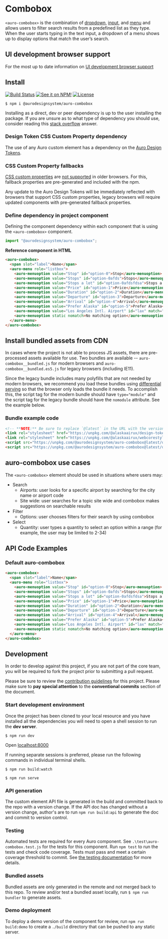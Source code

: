 <!--
The README.md file is a compiled document. No edits should be made directly to this file.

README.md is created by running `npm run build:markdownDocs`.

This file is generated based on a template fetched from
`https://raw.githubusercontent.com/AlaskaAirlines/WC-Generator/master/componentDocs/README.md`
and copied to `./componentDocs/README.md` each time the the docs are compiled.

The following sections are editable by making changes to the following files:

| SECTION                | DESCRIPTION                                       | FILE LOCATION                       |
|------------------------|---------------------------------------------------|-------------------------------------|
| Description            | Description of the component                      | `./docs/partials/description.md`    |
| Use Cases              | Examples for when to use this component           | `./docs/partials/useCases.md`       |
| Additional Information | For use to add any component specific information | `./docs/partials/readmeAddlInfo.md` |
| Component Example Code | HTML sample code of the components use            | `./apiExamples/basic.html`          |
-->

# Combobox

`<auro-combobox>` is the combination of [dropdown](http://auro.alaskaair.com/components/auro/dropdown), [input](http://auro.alaskaair.com/components/auro/input), and [menu](http://auro.alaskaair.com/components/auro/menu) and allows users to filter search results from a predefined list as they type. When the user starts typing in the text input, a dropdown of a menu shows up to display options that match the user’s search.

## UI development browser support

For the most up to date information on [UI development browser support](https://auro.alaskaair.com/support/browsersSupport)

## Install

[![Build Status](https://img.shields.io/github/workflow/status/AlaskaAirlines/auro-combobox/Test%20and%20publish?branch=master&style=for-the-badge)](https://github.com/AlaskaAirlines/auro-combobox/actions?query=workflow%3A%22test+and+publish%22)
[![See it on NPM!](https://img.shields.io/npm/v/@aurodesignsystem/auro-combobox?style=for-the-badge&color=orange)](https://www.npmjs.com/package/@aurodesignsystem/auro-combobox)
[![License](https://img.shields.io/npm/l/@aurodesignsystem/auro-combobox?color=blue&style=for-the-badge)](https://www.apache.org/licenses/LICENSE-2.0)

```shell
$ npm i @aurodesignsystem/auro-combobox
```

Installing as a direct, dev or peer dependency is up to the user installing the package. If you are unsure as to what type of dependency you should use, consider reading this [stack overflow](https://stackoverflow.com/questions/18875674/whats-the-difference-between-dependencies-devdependencies-and-peerdependencies) answer.

### Design Token CSS Custom Property dependency

The use of any Auro custom element has a dependency on the [Auro Design Tokens](https://auro.alaskaair.com/getting-started/developers/design-tokens).

### CSS Custom Property fallbacks

[CSS custom properties](https://developer.mozilla.org/en-US/docs/Web/CSS/Using_CSS_custom_properties) are [not supported](https://auro.alaskaair.com/support/custom-properties) in older browsers. For this, fallback properties are pre-generated and included with the npm.

Any update to the Auro Design Tokens will be immediately reflected with browsers that support CSS custom properties, legacy browsers will require updated components with pre-generated fallback properties.

### Define dependency in project component

Defining the component dependency within each component that is using the `<auro-combobox>` component.

```js
import "@aurodesignsystem/auro-combobox";
```

**Reference component in HTML**

```html
<auro-combobox>
  <span slot="label">Name</span>
  <auro-menu role="listbox">
    <auro-menuoption value="Stop" id="option-0">Stop</auro-menuoption>
    <auro-menuoption value="Stops" id="option-0afds">Stops</auro-menuoption>
    <auro-menuoption value="Stops a lot" id="option-0afdsfdsa">Stops a lot</auro-menuoption>
    <auro-menuoption value="Price" id="option-1">Price</auro-menuoption>
    <auro-menuoption value="Duration" id="option-2">Duration</auro-menuoption>
    <auro-menuoption value="Departure" id="option-3">Departure</auro-menuoption>
    <auro-menuoption value="Arrival" id="option-4">Arrival</auro-menuoption>
    <auro-menuoption value="Prefer Alaska" id="option-5">Prefer Alaska</auro-menuoption>
    <auro-menuoption value="Los Angeles Intl. Airport" id="lax" match="lax">Los Angeles, Intl Airport</auro-menuoption>
    <auro-menuoption static nomatch>No matching option</auro-menuoption>
  </auro-menu>
</auro-combobox>
```

## Install bundled assets from CDN

In cases where the project is not able to process JS assets, there are pre-processed assets available for use. Two bundles are available -- `auro-combobox__bundled.js` for modern browsers and `auro-combobox__bundled.es5.js` for legacy browsers (including IE11).

Since the legacy bundle includes many polyfills that are not needed by modern browsers, we recommend you load these bundles using [differential serving](https://philipwalton.com/articles/deploying-es2015-code-in-production-today/) so that the browser only loads the bundle it needs. To accomplish this, the script tag for the modern bundle should have `type="module"` and the script tag for the legacy bundle should have the `nomodule` attribute. See the example below.

### Bundle example code

```html
<!-- **NOTE:** Be sure to replace `@latest` in the URL with the version of the asset you want. @latest is NOT aware of any MAJOR releases, use at your own risk. -->
<link rel="stylesheet" href="https://unpkg.com/@alaskaairux/design-tokens@latest/dist/tokens/CSSCustomProperties.css" />
<link rel="stylesheet" href="https://unpkg.com/@alaskaairux/webcorestylesheets@latest/dist/bundled/essentials.css" />
<script src="https://unpkg.com/@aurodesignsystem/auro-combobox@latest/dist/auro-combobox__bundled.js" type="module"></script>
<script src="https://unpkg.com/@aurodesignsystem/auro-combobox@latest/dist/auro-combobox__bundled.es5.js" nomodule></script>
```

## auro-combobox use cases

The `<auro-combobox>` element should be used in situations where users may:

* Search
  * Airports: user looks for a specific airport by searching for the city name or airport code
  * Site wide: user searches for a topic site wide and combobox makes suggestions on searchable results
* Filter
  * Options: user chooses filters for their search by using combobox
* Select
  * Quantity: user types a quantity to select an option within a range (for example, the user may be limited to 2-34)

## API Code Examples

### Default auro-combobox

```html
<auro-combobox>
  <span slot="label">Name</span>
  <auro-menu role="listbox">
    <auro-menuoption value="Stop" id="option-0">Stop</auro-menuoption>
    <auro-menuoption value="Stops" id="option-0afds">Stops</auro-menuoption>
    <auro-menuoption value="Stops a lot" id="option-0afdsfdsa">Stops a lot</auro-menuoption>
    <auro-menuoption value="Price" id="option-1">Price</auro-menuoption>
    <auro-menuoption value="Duration" id="option-2">Duration</auro-menuoption>
    <auro-menuoption value="Departure" id="option-3">Departure</auro-menuoption>
    <auro-menuoption value="Arrival" id="option-4">Arrival</auro-menuoption>
    <auro-menuoption value="Prefer Alaska" id="option-5">Prefer Alaska</auro-menuoption>
    <auro-menuoption value="Los Angeles Intl. Airport" id="lax" match="lax">Los Angeles, Intl Airport</auro-menuoption>
    <auro-menuoption static nomatch>No matching option</auro-menuoption>
  </auro-menu>
</auro-combobox>
```

## Development

In order to develop against this project, if you are not part of the core team, you will be required to fork the project prior to submitting a pull request.

Please be sure to review the [contribution guidelines](https://auro.alaskaair.com/contributing) for this project. Please make sure to **pay special attention** to the **conventional commits** section of the document.

### Start development environment

Once the project has been cloned to your local resource and you have installed all the dependencies you will need to open a shell session to run the **dev server**.

```shell
$ npm run dev
```

Open [localhost:8000](http://localhost:8000/)

If running separate sessions is preferred, please run the following commands in individual terminal shells.

```shell
$ npm run build:watch

$ npm run serve
```

### API generation

The custom element API file is generated in the build and committed back to the repo with a version change. If the API doc has changed without a version change, author's are to run `npm run build:api` to generate the doc and commit to version control.

### Testing

Automated tests are required for every Auro component. See `.\test\auro-combobox.test.js` for the tests for this component. Run `npm test` to run the tests and check code coverage. Tests must pass and meet a certain coverage threshold to commit. See [the testing documentation](https://auro.alaskaair.com/support/tests) for more details.

### Bundled assets

Bundled assets are only generated in the remote and not merged back to this repo. To review and/or test a bundled asset locally, run `$ npm run bundler` to generate assets.

### Demo deployment

To deploy a demo version of the component for review, run `npm run build:demo` to create a `./build` directory that can be pushed to any static server.

